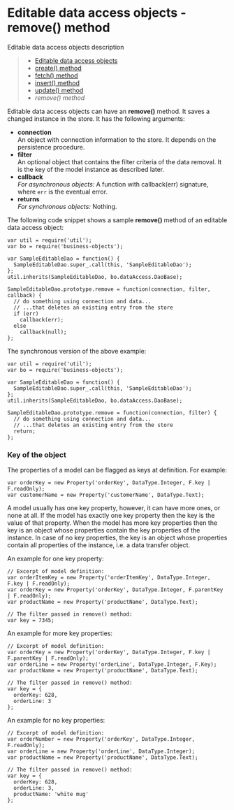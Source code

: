 # Editable data access objects - remove() method

Editable data access objects description

> * [Editable data access objects](/data-access/editable)
> * [create() method](create)
> * [fetch() method](fetch)
> * [insert() method](insert)
> * [update() method](update)
> * _remove() method_

Editable data access objects can have an __remove()__ method. It saves a changed instance
in the store. It has the following arguments:

* __connection__  
  An object with connection information to the store. It depends on
  the persistence procedure. 
* __filter__  
  An optional object that contains the filter criteria of the data removal.
  It is the key of the model instance as described later.
* __callback__  
  _For asynchronous objects:_ A function with callback(err) signature, where
  `err` is the eventual error.
* __returns__  
  _For synchronous objects:_ Nothing.

The following code snippet shows a sample __remove()__ method of an editable data access object:

```
var util = require('util');
var bo = require('business-objects');

var SampleEditableDao = function() {
  SampleEditableDao.super_.call(this, 'SampleEditableDao');
};
util.inherits(SampleEditableDao, bo.dataAccess.DaoBase);

SampleEditableDao.prototype.remove = function(connection, filter, callback) {
  // do something using connection and data...
  // ...that deletes an existing entry from the store
  if (err)
    callback(err);
  else
    callback(null);
};
```

The synchronous version of the above example:

```
var util = require('util');
var bo = require('business-objects');

var SampleEditableDao = function() {
  SampleEditableDao.super_.call(this, 'SampleEditableDao');
};
util.inherits(SampleEditableDao, bo.dataAccess.DaoBase);

SampleEditableDao.prototype.remove = function(connection, filter) {
  // do something using connection and data...
  // ...that deletes an existing entry from the store
  return;
};
```

### Key of the object

The properties of a model can be flagged as keys at definition. For example:

```
var orderKey = new Property('orderKey', DataType.Integer, F.key | F.readOnly);
var customerName = new Property('customerName', DataType.Text);
```

A model usually has one key property, however, it can have more ones, or none at all.
If the model has exactly one key property then the key is the value of that property.
When the model has more key properties then the key is an object whose properties
contain the key properties of the instance. In case of no key properties, the key is
an object whose properties contain all properties of the instance, i.e. a data transfer
object.

An example for one key property:

```
// Excerpt of model definition:
var orderItemKey = new Property('orderItemKey', DataType.Integer, F.key | F.readOnly);
var orderKey = new Property('orderKey', DataType.Integer, F.parentKey | F.readOnly);
var productName = new Property('productName', DataType.Text);

// The filter passed in remove() method:
var key = 7345;
```

An example for more key properties:

```
// Excerpt of model definition:
var orderKey = new Property('orderKey', DataType.Integer, F.key | F.parentKey | F.readOnly);
var orderLine = new Property('orderLine', DataType.Integer, F.Key);
var productName = new Property('productName', DataType.Text);

// The filter passed in remove() method:
var key = {
  orderKey: 628,
  orderLine: 3
};
```

An example for no key properties:

```
// Excerpt of model definition:
var orderNumber = new Property('orderKey', DataType.Integer, F.readOnly);
var orderLine = new Property('orderLine', DataType.Integer);
var productName = new Property('productName', DataType.Text);

// The filter passed in remove() method:
var key = {
  orderKey: 628,
  orderLine: 3,
  productName: 'white mug'
};
```

